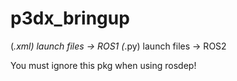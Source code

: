 # p3dx_bringup

(*.xml) launch files -> ROS1
(*.py) launch files -> ROS2

You must ignore this pkg when using rosdep!